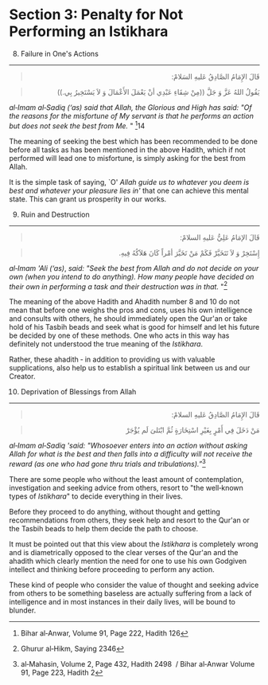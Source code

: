Section 3: Penalty for Not Performing an Istikhara
==================================================

8) Failure in One's Actions
---------------------------

<blockquote dir="rtl">
  <p>
قَالَ الإِمَامُ الصَّادِقُ عَليهِ السَلامْ:
  </p>
</blockquote>

<blockquote dir="rtl">
  <p>
يَقُولُ اللهُ عَزَّ وَ جَلَّ ((مِنْ شِقَاءِ عَبْدِي أنْ يَعْمَلَ
الأَعْمَالَ وَ لاَ يَسْتَخِيرُ بِي.))
  </p>
</blockquote>

*al‑Imam al‑Sadiq (‘as)* *said that Allah, the Glorious and High has
said: "Of the reasons for the misfortune of My servant is that he
performs an action but does not seek the best from Me.* " [^1]14

The meaning of seeking the best which has been recommended to be done
before all tasks as has been mentioned in the above Hadith, which if not
performed will lead one to misfortune, is simply asking for the best
from Allah.

It is the simple task of saying, \`O' *Allah guide us to whatever you
deem is best and whatever your pleasure lies in'* that one can achieve
this mental state. This can grant us prosperity in our works.

9) Ruin and Destruction
-----------------------

<blockquote dir="rtl">
  <p>
قَالَ الإمَامُ عَلِيُّ عَليهِ السلامْ:
  </p>
</blockquote>

<blockquote dir="rtl">
  <p>
إِسْتَخِرْ وَ لاَ تَتَخَيَّرْ فَكَمْ مَنْ تَخَيَّرَ أمْراً كَانَ
هَلاَكُهُ فِيهِ.
  </p>
</blockquote>

*al‑Imam 'Ali (‘as)*, *said: "Seek the best from Allah and do not decide
on your own (when you intend to do anything). How many people have
decided on their own in performing a task and their destruction was in
that.* "[^2]

The meaning of the above Hadith and Ahadith number 8 and 10 do not mean
that before one weighs the pros and cons, uses his own intelligence and
consults with others, he should immediately open the Qur'an or take hold
of his Tasbih beads and seek what is good for himself and let his future
be decided by one of these methods. One who acts in this way has
definitely not understood the true meaning of the *Istikhara*.

Rather, these ahadith ‑ in addition to providing us with valuable
supplications, also help us to establish a spiritual link between us and
our Creator.

10) Deprivation of Blessings from Allah
---------------------------------------

<blockquote dir="rtl">
  <p>
قَالَ الإِمَامُ الصَّادِقُ عَليهِ السلامْ:
  </p>
</blockquote>

<blockquote dir="rtl">
  <p>
مَنْ دَخَلَ فِي أَمْرٍ بِغَيْرِ اسْتِخَارَةٍ ثُمَّ ابْتَلىَ لَم
يُؤْجَرْ
  </p>
</blockquote>

*al‑Imam al‑Sadiq 'said: "Whosoever enters into an action without asking
Allah for what is the best and then falls into a difficulty will not
receive the reward (as one who had gone thru trials and
tribulations).”*[^3]

There are some people who without the least amount of contemplation,
investigation and seeking advice from others, resort to "the well‑known
types of *Istikhara*" to decide everything in their lives.

Before they proceed to do anything, without thought and getting
recommendations from others, they seek help and resort to the Qur'an or
the Tasbih beads to help them decide the path to choose.

It must be pointed out that this view about the *Istikhara* is
completely wrong and is diametrically opposed to the clear verses of the
Qur'an and the ahadith which clearly mention the need for one to use his
own God­given intellect and thinking before proceeding to perform any
action.

These kind of people who consider the value of thought and seeking
advice from others to be something baseless are actually suffering from
a lack of intelligence and in most instances in their daily lives, will
be bound to blunder.

[^1]: Bihar al‑Anwar, Volume 91, Page 222, Hadith 126

[^2]: Ghurur al‑Hikm, Saying 2346

[^3]: al‑Mahasin, Volume 2, Page 432, Hadith 2498  / Bihar al‑Anwar
Volume 91, Page 223, Hadith 2


